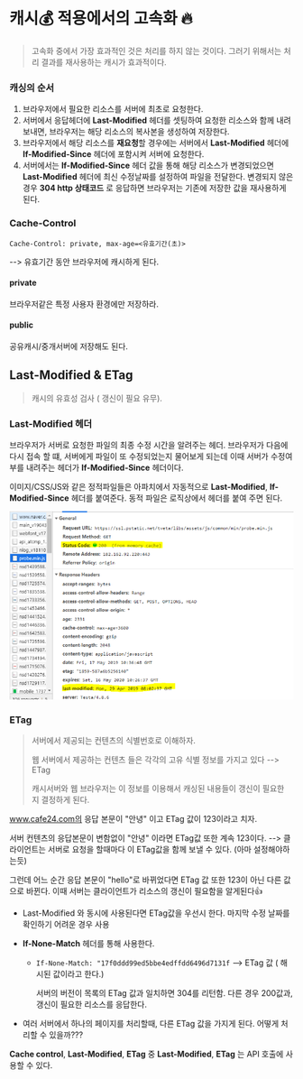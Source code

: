 # 캐시:moneybag:  적용에서의 고속화 :fire:

> 고속화 중에서 가장 효과적인 것은 처리를 하지 않는 것이다. 그러기 위해서는 처리 결과를 재사용하는 캐시가 효과적이다. 

### 캐싱의 순서

1. 브라우저에서 필요한 리소스를 서버에 최초로 요청한다.
2. 서버에서 응답헤더에 **Last-Modified** 헤더를 셋팅하여 요청한 리소스와 함께 내려보내면, 브라우저는 해당 리소스의 복사본을 생성하여 저장한다.
3. 브라우저에서 해당 리소스를 **재요청**할 경우에는 서버에서 **Last-Modified** 헤더에 **If-Modified-Since** 헤더에 포함시켜 서버에 요청한다.
4. 서버에서는 **If-Modified-Since** 헤더 값을 통해 해당 리소스가 변경되었으면 **Last-Modified** 헤더에 최신 수정날짜를 설정하여 파일을 전달한다. 변경되지 않은 경우 **304 http 상태코드** 로 응답하면 브라우저는 기존에 저장한 값을 재사용하게 된다.

### Cache-Control

`Cache-Control: private, max-age=<유효기간(초)>`

--> 유효기간 동안 브라우저에 캐시하게 된다.

#### private

브라우저같은 특정 사용자 환경에만 저장하라.

#### public

공유캐시/중개서버에 저장해도 된다.





## Last-Modified & ETag

> 캐시의 유효성 검사 ( 갱신이 필요 유무).

### Last-Modified 헤더

브라우저가 서버로 요청한 파일의 최종 수정 시간을 알려주는 헤더. 브라우저가 다음에 다시 접속 할 떄, 서버에게 파일이 또 수정되었는지 물어보게 되는데 이때 서버가 수정여부를 내려주는 헤더가 **If-Modified-Since** 헤더이다. 

이미지/CSS/JS와 같은 정적파일들은 아파치에서 자동적으로 **Last-Modified**, **If-Modified-Since** 헤더를 붙여준다. 동적 파일은 로직상에서 헤더를 붙여 주면 된다.

![img](./img/img5.PNG)



### ETag

> 서버에서 제공되는 컨텐츠의 식별번호로 이해하자.
>
> 웹 서버에서 제공하는 컨텐츠 들은 각각의 고유 식별 정보를 가지고 있다 --> ETag
>
> 캐시서버와 웹 브라우저는 이 정보를 이용해서 캐싱된 내용들이 갱신이 필요한 지 결정하게 된다.

www.cafe24.com의 응답 본문이 "안녕" 이고 ETag 값이 123이라고 치자.

서버 컨텐츠의 응답본문이 변함없이 "안녕" 이라면 ETag값 또한 계속 123이다.  --> 클라이언트는 서버로 요청을 할때마다 이 ETag값을 함께 보낼 수 있다. (아마 설정해야하는듯)

그런데 어느 순간 응답 본문이 "hello"로 바뀌었다면 ETag 값 또한 123이 아닌 다른 값으로 바뀐다. 이때 서버는 클라이언트가 리소스의 갱신이 필요함을 알게된다:+1:

- Last-Modified 와 동시에 사용된다면 ETag값을 우선시 한다. 마지막 수정 날짜를 확인하기 어려운 경우 사용

- **If-None-Match** 헤더를 통해 사용한다.

  - `If-None-Match: "17f0ddd99ed5bbe4edffdd6496d7131f` --> ETag 값 ( 해시된 값이라고 한다.)

    서버의 버전이 목록의 ETag 값과 일치하면 304를 리턴함. 다른 경우 200값과, 갱신이 필요한 리소스를 응답한다.

- 여러 서버에서 하나의 페이지를 처리할때, 다른 ETag 값을 가지게 된다. 어떻게 처리할 수 있을까???



**Cache control**, **Last-Modified**, **ETag** 중 **Last-Modified**, **ETag** 는 API 호출에 사용할 수 있다.